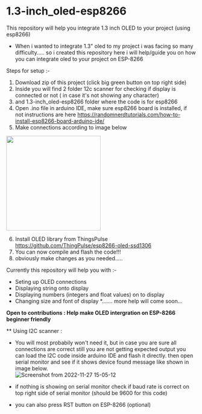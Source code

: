 # 1.3-inch_oled-esp8266
This repository will help you integrate 1.3 inch OLED to your project (using esp8266)
* When i wanted to integrate 1.3" oled to my project i was facing so many difficulty..... so i created this repository
here i will help/guide you on how you can integrate oled to your project on ESP-8266

Steps for setup :-
1) Download zip of this project (click big green button on top right side)
2) Inside you will find 2 folder 12c scanner for checking if display is connected or not ( in case it's not showing any character)
3) and 1.3-inch_oled-esp8266 folder where the code is for esp8266
4) Open .ino file in arduino IDE, make sure esp8266 board is installed, if not instructions are here https://randomnerdtutorials.com/how-to-install-esp8266-board-arduino-ide/
5) Make connections according to image below
<img src="https://user-images.githubusercontent.com/70732168/204129295-140276ae-eca1-4e38-88c7-610a9a95147b.jpg" width="250" height="250">

6) Install OLED library from ThingsPulse https://github.com/ThingPulse/esp8266-oled-ssd1306
7) You can now compile and flash the code!!!
8) obviously make changes as you needed.....


Currently this repository will help you with :-

* Seting up OLED connections
* Displaying string onto display
* Displaying numbers (integers and float values) on to display
* Changing size and font of display
*....... more help will come soon...

**Open to contributions : Help make OLED intergration on ESP-8266 beginner friendly**

** Using I2C scanner : 
* You will most probabily won't need it, but in case you are sure all connections are correct still you are not getting expected output you can load the I2C code inside arduino IDE and flash it directly. then open serial monitor and see if it shows device found message like shown in image below.      
![Screenshot from 2022-11-27 15-05-12](https://user-images.githubusercontent.com/70732168/204130096-2eb45432-8e8a-4a3d-bffa-b3892f977545.png)

* if nothing is showing on serial monitor check if baud rate is correct on top right side of serial monitor (should be 9600 for this code)
* you can also press RST button on ESP-8266 (optional)
